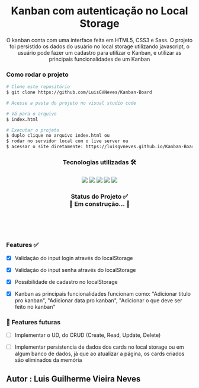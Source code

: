 <h1 align="center"> 
  Kanban com autenticação no Local Storage
</h1>



<p align="center">
  O kanban conta com uma interface feita em HTML5, CSS3 e Sass. O projeto foi persistido os dados do usuário no local storage utilizando javascript, o usuário pode
  fazer um cadastro para utilizar o Kanban, e utilizar as principais funcionalidades de um Kanban
</p>




### Como rodar o projeto
```bash
# Clone este repositório
$ git clone https://github.com/LuisGVNeves/Kanban-Board

# Acesse a pasta do projeto no visual studio code

# Vá para o arquivo
$ index.html

# Executar o projeto
$ duplo clique no arquivo index.html ou
$ rodar no servidor local com o live server ou
$ acessar o site diretamente: https://luisgvneves.github.io/Kanban-Board/Assets/html/Login.html
```

<h3 align="center">
    Tecnologias utilizadas 🛠 <br>
<h3/>

<p align="center">
  <img src="https://user-images.githubusercontent.com/99727468/219701769-55db43b6-d6dc-4a22-87b8-a7359aab7a6e.png"/>
  <img src="https://user-images.githubusercontent.com/99727468/219701096-65531629-a71d-45c4-9d06-7306daeada32.png"/>
  <img src="https://user-images.githubusercontent.com/99727468/219701127-6737b90b-9106-4afb-ac29-489e5dc6b198.png"/>
  <img src="https://user-images.githubusercontent.com/99727468/219701303-f92adfc5-f8be-4eb8-8d5c-60a207f8a818.png"/>
  <img src="https://user-images.githubusercontent.com/99727468/219701142-8710d19b-ba75-415f-b53c-c9880cd08d9a.png"/>
</p>





<h3 align="center"> 
  Status do Projeto ✅ <br>
	🚧 Em construção...  🚧
</h3>




</br></br></br>

### Features ✅

- [x] Validação do input login através do localStorage
- [x] Validação do input senha através do localStorage
- [x] Possibilidade de cadastro no localStorage
- [x] Kanban as principais funcionalidades funcionam como: "Adicionar titulo pro kanban", "Adicionar data pro kanban", "Adicionar o que deve ser feito no kanban"




### 🔴 Features futuras
- [ ] Implementar o UD, do CRUD (Create, Read, Update, Delete)
- [ ] Implementar persistencia de dados dos cards no local storage ou em algum banco de dados, já que ao atualizar a página, os cards criados são eliminados da memória



## Autor : Luis Guilherme Vieira Neves
